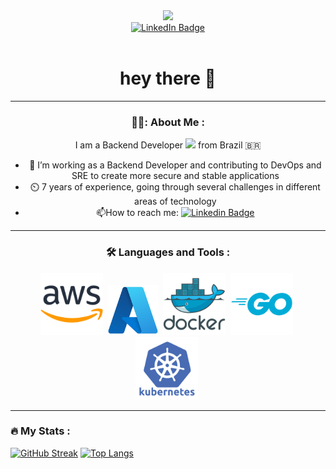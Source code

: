 

 <div>
 <div id="header" align="center">
  <img src="https://media.giphy.com/media/M9gbBd9nbDrOTu1Mqx/giphy.gif" width="100"/>
  <div id="badges">
    <a href="https://www.linkedin.com/in/douglas-l-mendes-4536b339/">
      <img src="https://img.shields.io/badge/LinkedIn-blue?style=for-the-badge&logo=linkedin&logoColor=white" alt="LinkedIn Badge"/>
    </a>
  </div>
  <img src="https://komarev.com/ghpvc/?username=dougmendes&style=flat-square&color=blue" alt=""/>
   <h1>
  hey there
 👋
</h1>
  
  ---

### 👨‍💻: About Me :
  I am a Backend Developer <img src="https://media.giphy.com/media/WUlplcMpOCEmTGBtBW/giphy.gif" width="30"> from Brazil 🇧🇷
  - :telescope: I’m working as a Backend Developer and contributing to DevOps and SRE to create more secure and stable applications
  - ⏲️ 7 years of experience, going through several challenges in different areas of technology
  - :mailbox:How to reach me: <a href="https://www.linkedin.com/in/douglas-leonardo-mendes-4536b339/">![Linkedin Badge](https://img.shields.io/badge/-dougmendes-blue?style=flat&logo=Linkedin&logoColor=white)</a>
  
  ---

### :hammer_and_wrench: Languages and Tools :
<img src="https://github.com/devicons/devicon/blob/master/icons/amazonwebservices/amazonwebservices-original-wordmark.svg" width="100" height="100"/>&nbsp;
<img src="https://github.com/devicons/devicon/blob/master/icons/azure/azure-original.svg" width="80" height="80"/>&nbsp;
<img src="https://github.com/devicons/devicon/blob/master/icons/docker/docker-original-wordmark.svg" width="100" height="100"/>&nbsp;
<img src="https://github.com/devicons/devicon/blob/master/icons/go/go-original-wordmark.svg" width="100" height="100"/>&nbsp;
<img src="https://github.com/devicons/devicon/blob/master/icons/kubernetes/kubernetes-plain-wordmark.svg" width="100" height="100"/>&nbsp;

</div>

  ---

### :fire: My Stats :
[![GitHub Streak](http://github-readme-streak-stats.herokuapp.com?user=dougmendes&theme=dark&background=000000)](https://git.io/streak-stats)
 [![Top Langs](https://github-readme-stats.vercel.app/api/top-langs/?username=dougmendes&layout=compact&theme=vision-friendly-dark)](https://github.com/anuraghazra/github-readme-stats)
 
</div>
